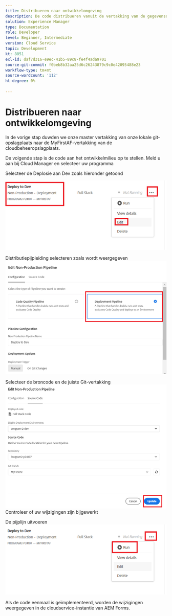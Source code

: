 ```yaml
---
title: Distribueren naar ontwikkelomgeving
description: De code distribueren vanuit de vertakking van de gegevensopslagruimte van de cloud Manager
solution: Experience Manager
type: Documentation
role: Developer
level: Beginner, Intermediate
version: Cloud Service
topic: Development
kt: 8851
exl-id: daf7d316-e9ec-41b5-89c8-fe4f4ada9701
source-git-commit: f0beb8b32aa25d6c26243879c9c0e42095488e23
workflow-type: tm+mt
source-wordcount: '112'
ht-degree: 0%

---
```


# Distribueren naar ontwikkelomgeving

In de vorige stap duwden we onze master vertakking van onze lokale git-opslagplaats naar de MyFirstAF-vertakking van de cloudbeheeropslagplaats.

De volgende stap is de code aan het ontwikkelmilieu op te stellen.
Meld u aan bij Cloud Manager en selecteer uw programma

Selecteer de Deplosie aan Dev zoals hieronder getoond


![eerste stap](assets/deploy-first-step1.png)


Distributiepijpleiding selecteren zoals wordt weergegeven
![eerste stap](assets/deploy1.png)

Selecteer de broncode en de juiste Git-vertakking
![eerste stap](assets/deploy2.png)
Controleer of uw wijzigingen zijn bijgewerkt

De pijplijn uitvoeren
![pijpleiding](assets/run-pipeline.png)

Als de code eenmaal is geïmplementeerd, worden de wijzigingen weergegeven in de cloudservice-instantie van AEM Forms.
